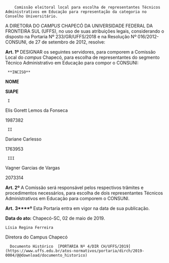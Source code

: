         Comissão eleitoral local para escolha de representantes Técnicos Administrativos em Educação para representação da categoria no Conselho Universitário.  

 

 A DIRETORA DO *CAMPUS* CHAPECÓ DA UNIVERSIDADE FEDERAL DA FRONTEIRA SUL (UFFS), no uso de suas atribuições legais, considerando o disposto na Portaria Nº 233/GR/UFFS/2018 e na Resolução Nº 016/2012-CONSUNI, de 27 de setembro de 2012, resolve:

  

 **Art. 1º** DESIGNAR os seguintes servidores, para comporem a Comissão Local do *campus* Chapecó, para escolha de representantes do segmento Técnico Administrativo em Educação para compor o CONSUNI: 

  

     **INCISO**

   **NOME**

   **SIAPE**

     I

   Elis Gorett Lemos da Fonseca

   1987382

     II

   Dariane Carlesso

   1763953

     III

   Vagner Garcias de Vargas

   2073314

      

 **Art. 2º** A Comissão será responsável pelos respectivos trâmites e procedimentos necessários, para escolha de dois representantes Técnicos Administrativos em Educação para comporem o CONSUNI.

  

 **Art.** **3****º** Esta Portaria entra em vigor na data de sua publicação.

  

  

   **Data do ato:** Chapecó-SC, 02 de maio de 2019.   
 

    Lísia Regina Ferreira   
 Diretora do Campus Chapecó 

      Documento Histórico  [PORTARIA Nº 4/DIR CH/UFFS/2019](https://www.uffs.edu.br/atos-normativos/portaria/dirch/2019-0004/@@download/documento_historico)     
      